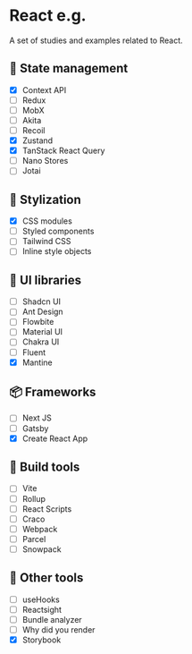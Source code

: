 # React e.g.
A set of studies and examples related to React.

## 🔂 State management
- [x] Context API
- [ ] Redux
- [ ] MobX
- [ ] Akita
- [ ] Recoil
- [x] Zustand
- [x] TanStack React Query
- [ ] Nano Stores
- [ ] Jotai

## 💅 Stylization
- [x] CSS modules
- [ ] Styled components
- [ ] Tailwind CSS
- [ ] Inline style objects

## 🎨 UI libraries
- [ ] Shadcn UI
- [ ] Ant Design
- [ ] Flowbite
- [ ] Material UI
- [ ] Chakra UI
- [ ] Fluent
- [x] Mantine

## 📦 Frameworks
- [ ] Next JS
- [ ] Gatsby
- [x] Create React App

## 🤖 Build tools
- [ ] Vite
- [ ] Rollup
- [ ] React Scripts
- [ ] Craco
- [ ] Webpack
- [ ] Parcel
- [ ] Snowpack

## 💎 Other tools
- [ ] useHooks
- [ ] Reactsight
- [ ] Bundle analyzer
- [ ] Why did you render
- [x] Storybook
